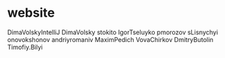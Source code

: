 website
=======
DimaVolskyIntelliJ
DimaVolsky
stokito
IgorTseluyko
pmorozov
sLisnychyi
onovokshonov
andriyromaniv
MaximPedich
VovaChirkov
DmitryButolin
Timofiy.Bilyi